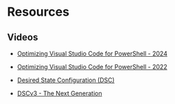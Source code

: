 # Resources

## Videos

- [Optimizing Visual Studio Code for PowerShell - 2024](https://www.youtube.com/watch?v=YVYxvI3INsM)

- [Optimizing Visual Studio Code for PowerShell - 2022](https://www.youtube.com/watch?v=dwRuTe-Hm4E)


- [Desired State Configuration (DSC)](https://www.youtube.com/watch?v=iKKZRenvZPU)

- [DSCv3 - The Next Generation](https://www.youtube.com/watch?v=lyiyzYPeh8s)
